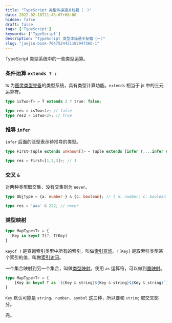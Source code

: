 ```yaml
---
title: "TypeScript 类型体操通关秘籍（一)"
date: 2022-02-18T21:45:07+08:00
hidden: false
draft: false
tags: ['TypeScript']
keywords: ['TypeScript']
description: "TypeScript 类型体操通关秘籍（一)"
slug: "juejin-book-7047524421182947366-1"
---
```


TypeScript 类型系统中的一些类型运算。

### 条件运算 `extends ? :`

ts 为<u>图灵类型完备</u>的类型系统，具有类型计算功能。`extends` 相当于 js 中的三元运算符。

```typescript
type isTwo<T> = T extends 2 ? true: false;

type res = isTwo<1>; // false
type res2 = isTwo<2>; // true
```

### 推导 `infer`

`infer` 后面的泛型表示待推导的类型。

```typescript
type First<Tuple extends unknown[]> = Tuple extends [infer T,...infer R] ? T : never;

type res = First<[1,2,3]>; // 1
```

### 交叉 `&`

对两种类型取交集，没有交集则为 `never`。

```typescript
type ObjType = {a: number } & {c: boolean}; // { a: number; c: boolean }

type res = 'aaa' & 222; // never
```

### 类型映射

```typescript
type MapType<T> = {
  [Key in keyof T]?: T[Key]
}
```

`keyof T` 是查询索引类型中所有的索引，叫做<u>索引查询</u>。`T[Key]` 是取索引类型某个索引的值，叫做<u>索引访问</u>。

一个集合映射到另一个集合，叫做<u>类型映射</u>。使用 `as` 运算符，可以做到<u>重映射</u>。

```typescript
type MapType<T> = {
    [Key in keyof T as `${Key & string}${Key & string}${Key & string}`]: [T[Key], T[Key], T[Key]]
}
```

`Key` 默认可能是 `string`、`number`、`symbol` 这三种，所以要和 `string` 取交叉部分。

完。


